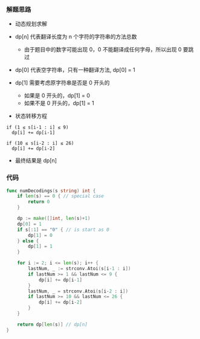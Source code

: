 ### 解题思路

- 动态规划求解

- dp[n] 代表翻译长度为 n 个字符的字符串的方法总数
  - 由于题目中的数字可能出现 0，0 不能翻译成任何字母，所以出现 0 要跳过

- dp[0] 代表空字符串，只有一种翻译方法, dp[0] = 1
- dp[1] 需要考虑原字符串是否是 0 开头的
  - 如果是 0 开头的，dp[1] = 0
  - 如果不是 0 开头的，dp[1] = 1

- 状态转移方程

```
if (1 ≤ s[i-1 : i] ≤ 9)
  dp[i] += dp[i-1]

if (10 ≤ s[i-2 : i] ≤ 26)
  dp[i] += dp[i-2]
```

- 最终结果是 dp[n]

### 代码

```go
func numDecodings(s string) int {
	if len(s) == 0 { // special case
		return 0
	}

	dp := make([]int, len(s)+1)
	dp[0] = 1
	if s[:1] == "0" { // is start as 0
		dp[1] = 0
	} else {
		dp[1] = 1
	}

	for i := 2; i <= len(s); i++ {
		lastNum, _ := strconv.Atoi(s[i-1 : i])
		if lastNum >= 1 && lastNum <= 9 {
			dp[i] += dp[i-1]
		}
		lastNum, _ = strconv.Atoi(s[i-2 : i])
		if lastNum >= 10 && lastNum <= 26 {
			dp[i] += dp[i-2]
		}
	}

	return dp[len(s)] // dp[n]
}

```
